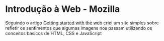 # Introdução à Web - Mozilla

Seguindo o artigo [Getting started with the web](https://developer.mozilla.org/en-US/docs/Learn/Getting_started_with_the_web) criei um site simples sobre refletir os sentimentos que algumas imagens nos passam utilizando os conceitos básicos de HTML, CSS e JavaScript 

